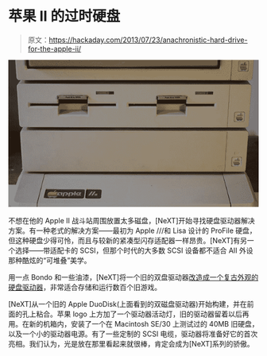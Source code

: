 # 苹果 II 的过时硬盘

> 原文：<https://hackaday.com/2013/07/23/anachronistic-hard-drive-for-the-apple-ii/>

![applefile](img/daeb999b3feb60480c5027ab41da9372.png)

不想在他的 Apple II 战斗站周围放置太多磁盘，[NeXT]开始寻找硬盘驱动器解决方案。有一种老式的解决方案——最初为 Apple ///和 Lisa 设计的 ProFile 硬盘，但这种硬盘少得可怜，而且与较新的紧凑型闪存适配器一样昂贵。[NeXT]有另一个选择——带适配卡的 SCSI，但那个时代的大多数 SCSI 设备都不适合 AII 外设那种酷炫的“可堆叠”美学。

用一点 Bondo 和一些油漆，[NeXT]将一个旧的双盘驱动器[改造成一个复古外观的硬盘驱动器](http://www.vintage-computer.com/vcforum/entry.php?424-The-AppleFile)，非常适合存储和运行数百个旧游戏。

[NeXT]从一个旧的 Apple DuoDisk(上面看到的双磁盘驱动器)开始构建，并在前面的孔上粘合。苹果 logo 上方加了一个驱动器活动灯，旧的驱动器留着以后再用。在新的机箱内，安装了一个在 Macintosh SE/30 上测试过的 40MB 旧硬盘，以及一个小的驱动器电源。有了一些定制的 SCSI 电缆，驱动器将准备好它的首次亮相。我们认为，光是放在那里看起来就很棒，肯定会成为[NeXT]系列的骄傲。